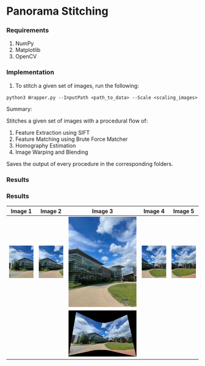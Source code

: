 # Panorama Stitching

### Requirements

1. NumPy
2. Matplotlib
3. OpenCV

### Implementation 

1. To stitch a given set of images, run the following: 
```
python3 Wrapper.py --InputPath <path_to_data> --Scale <scaling_images> 
```

Summary:

Stitches a given set of images with a procedural flow of: 
1. Feature Extraction using SIFT 
2. Feature Matching using Brute Force Matcher  
3. Homography Estimation
4. Image Warping and Blending

Saves the output of every procedure in the corresponding folders.

### Results


<!-- |1 | 2| 3|4 |5 |
|:-------:|:-------:|:-------:|
|![Images](/Phase1/Data/Set5/1.jpg)|![Images](/Phase1/Data/Set5/2.jpg) |![Images](/Phase1/Data/Set5/3.jpg) | ![Images](/Phase1/Data/Set5/4.jpg) | ![Images](/Phase1/Data/Set5/5.jpg) | -->

### Results

| Image 1 | Image 2 | Image 3 | Image 4 | Image 5 |
|:-------:|:-------:|:-------:|:-------:|:-------:|
|<img src="/Phase1/Data/Set5/1.jpg" width="200">|<img src="/Phase1/Data/Set5/2.jpg" width="200">|<img src="/Phase1/Data/Set5/3.jpg" width="200">|<img src="/Phase1/Data/Set5/4.jpg" width="200">|<img src="/Phase1/Data/Set5/5.jpg" width="200">|
|  |  |<img src="/Phase1/Data/Set5/Pano/Final_Panorama.jpg">  |  |  |


